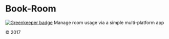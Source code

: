 # Book-Room

[![Greenkeeper badge](https://badges.greenkeeper.io/txwkx/book-room.svg)](https://greenkeeper.io/)
Manage room usage via a simple multi-platform app


© 2017

